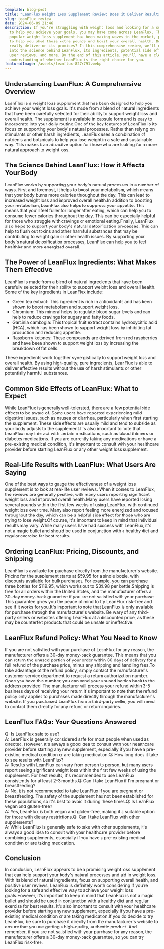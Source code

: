```yaml
---
template: blog-post
title: "LeanFlux Weight Loss Supplement Review: Does it Deliver Results?"
slug: LeanFlux review
date: 2024-06-09 21:46
description: If you're struggling with weight loss and looking for a supplement
  to help you achieve your goals, you may have come across LeanFlux. This
  popular weight loss supplement has been making waves in the market, promising
  to help you shed those extra pounds and boost your overall health. But does it
  really deliver on its promises? In this comprehensive review, we'll dive deep
  into the science behind LeanFlux, its ingredients, potential side effects,
  user reviews, and more. By the end of this article, you'll have a clear
  understanding of whether LeanFlux is the right choice for you.
featuredImage: /assets/leanflux-827x791.webp
---
```



## Understanding LeanFlux: A Comprehensive Overview

LeanFlux is a weight loss supplement that has been designed to help you achieve your weight loss goals. It's made from a blend of natural ingredients that have been carefully selected for their ability to support weight loss and overall health. The supplement is available in capsule form and is easy to incorporate into your daily routine.One of the key features of LeanFlux is its focus on supporting your body's natural processes. Rather than relying on stimulants or other harsh ingredients, LeanFlux uses a combination of nutrients and botanicals to help you lose weight in a safe and sustainable way. This makes it an attractive option for those who are looking for a more natural approach to weight loss.

## The Science Behind LeanFlux: How it Affects Your Body

LeanFlux works by supporting your body's natural processes in a number of ways. First and foremost, it helps to boost your metabolism, which means that your body burns more calories throughout the day. This can lead to increased weight loss and improved overall health.In addition to boosting your metabolism, LeanFlux also helps to suppress your appetite. This means that you'll feel fuller for longer after eating, which can help you to consume fewer calories throughout the day. This can be especially helpful for those who struggle with cravings or emotional eating.Finally, LeanFlux also helps to support your body's natural detoxification processes. This can help to flush out toxins and other harmful substances that may be contributing to weight gain or other health issues. By supporting your body's natural detoxification processes, LeanFlux can help you to feel healthier and more energized overall.

## The Power of LeanFlux Ingredients: What Makes Them Effective

LeanFlux is made from a blend of natural ingredients that have been carefully selected for their ability to support weight loss and overall health. Some of the key ingredients in LeanFlux include:

* Green tea extract: This ingredient is rich in antioxidants and has been shown to boost metabolism and support weight loss.
* Chromium: This mineral helps to regulate blood sugar levels and can help to reduce cravings for sugary and fatty foods.
* Garcinia cambogia: This tropical fruit extract contains hydroxycitric acid (HCA), which has been shown to support weight loss by inhibiting fat production and reducing appetite.
* Raspberry ketones: These compounds are derived from red raspberries and have been shown to support weight loss by increasing the breakdown of fat cells.

These ingredients work together synergistically to support weight loss and overall health. By using high-quality, pure ingredients, LeanFlux is able to deliver effective results without the use of harsh stimulants or other potentially harmful substances.

## Common Side Effects of LeanFlux: What to Expect

While LeanFlux is generally well-tolerated, there are a few potential side effects to be aware of. Some users have reported experiencing mild digestive issues, such as nausea or diarrhea, particularly when first starting the supplement. These side effects are usually mild and tend to subside as your body adjusts to the supplement.It's also important to note that LeanFlux may interact with certain medications, such as blood thinners or diabetes medications. If you are currently taking any medications or have a pre-existing medical condition, it's important to consult with your healthcare provider before starting LeanFlux or any other weight loss supplement.

## Real-Life Results with LeanFlux: What Users Are Saying

One of the best ways to gauge the effectiveness of a weight loss supplement is to look at real-life user reviews. When it comes to LeanFlux, the reviews are generally positive, with many users reporting significant weight loss and improved overall health.Many users have reported losing several pounds within the first few weeks of using LeanFlux, with continued weight loss over time. Many also report feeling more energized and focused throughout the day, which can be a helpful side effect for those who are trying to lose weight.Of course, it's important to keep in mind that individual results may vary. While many users have had success with LeanFlux, it's not a magic bullet and should be used in conjunction with a healthy diet and regular exercise for best results.

## Ordering LeanFlux: Pricing, Discounts, and Shipping

LeanFlux is available for purchase directly from the manufacturer's website. Pricing for the supplement starts at $59.95 for a single bottle, with discounts available for bulk purchases. For example, you can purchase three bottles for $119.95, which works out to $39.98 per bottle.Shipping is free for all orders within the United States, and the manufacturer offers a 30-day money-back guarantee if you are not satisfied with your purchase. This guarantee gives you the peace of mind to try LeanFlux risk-free and see if it works for you.It's important to note that LeanFlux is only available for purchase through the manufacturer's website. Be wary of any third-party sellers or websites offering LeanFlux at a discounted price, as these may be counterfeit products that could be unsafe or ineffective.

## LeanFlux Refund Policy: What You Need to Know

If you are not satisfied with your purchase of LeanFlux for any reason, the manufacturer offers a 30-day money-back guarantee. This means that you can return the unused portion of your order within 30 days of delivery for a full refund of the purchase price, minus any shipping and handling fees.To take advantage of the refund policy, simply contact the manufacturer's customer service department to request a return authorization number. Once you have this number, you can send your unused bottles back to the address provided. The manufacturer will process your refund within 3-5 business days of receiving your return.It's important to note that the refund policy only applies to purchases made directly through the manufacturer's website. If you purchased LeanFlux from a third-party seller, you will need to contact them directly for any refund or return inquiries.

## LeanFlux FAQs: Your Questions Answered

Q: Is LeanFlux safe to use?\
A: LeanFlux is generally considered safe for most people when used as directed. However, it's always a good idea to consult with your healthcare provider before starting any new supplement, especially if you have a pre-existing medical condition or are taking medication.Q: How long does it take to see results with LeanFlux?\
A: Results with LeanFlux can vary from person to person, but many users report seeing significant weight loss within the first few weeks of using the supplement. For best results, it's recommended to use LeanFlux consistently for at least 2-3 months.Q: Can I take LeanFlux if I'm pregnant or breastfeeding?\
A: No, it is not recommended to take LeanFlux if you are pregnant or breastfeeding. The safety of the supplement has not been established for these populations, so it's best to avoid it during these times.Q: Is LeanFlux vegan and gluten-free?\
A: Yes, LeanFlux is both vegan and gluten-free, making it a suitable option for those with dietary restrictions.Q: Can I take LeanFlux with other supplements?\
A: While LeanFlux is generally safe to take with other supplements, it's always a good idea to consult with your healthcare provider before combining supplements, especially if you have a pre-existing medical condition or are taking medication.

## Conclusion

In conclusion, LeanFlux appears to be a promising weight loss supplement that can help support your body's natural processes and aid in weight loss. With its blend of natural ingredients, focus on supporting overall health, and positive user reviews, LeanFlux is definitely worth considering if you're looking for a safe and effective way to achieve your weight loss goals.However, it's important to keep in mind that LeanFlux is not a magic bullet and should be used in conjunction with a healthy diet and regular exercise for best results. It's also important to consult with your healthcare provider before starting any new supplement, especially if you have a pre-existing medical condition or are taking medication.If you do decide to try LeanFlux, be sure to purchase it directly from the manufacturer's website to ensure that you are getting a high-quality, authentic product. And remember, if you are not satisfied with your purchase for any reason, the manufacturer offers a 30-day money-back guarantee, so you can try LeanFlux risk-free.